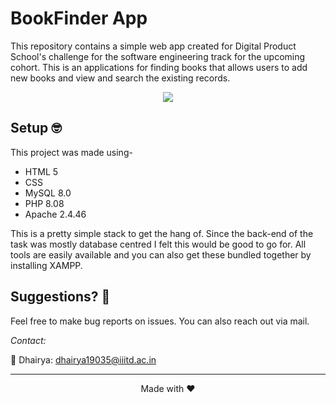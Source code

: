 # BookFinder App

This repository contains a simple web app created for Digital Product School's challenge for the software engineering track for the upcoming cohort. This is an applications for finding books that allows users to add new books and view and search the existing records.

<p align="center">
  <img src="https://user-images.githubusercontent.com/55681207/124938860-453df700-e026-11eb-90b6-e805b60ae716.PNG">
</p>

## Setup 🤓
This project was made using-
* HTML 5
* CSS
* MySQL 8.0
* PHP 8.08
* Apache 2.4.46

This is a pretty simple stack to get the hang of. Since the back-end of the task was mostly database centred I felt this would be good to go for. All tools are easily available and you can also get these bundled together by installing XAMPP.


## Suggestions? 🤝
Feel free to make bug reports on issues. You can also reach out via mail. 

*Contact:*

🎨 Dhairya: dhairya19035@iiitd.ac.in


*****

<p align="center">
Made with ❤️
</p>
